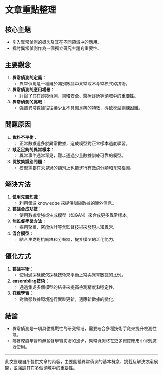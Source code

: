 # 文章重點整理

## 核心主題
- 引入異常偵測的概念及其在不同領域中的應用。
- 探討異常偵測作為一個獨立研究主題的重要性。

## 主要觀念
1. **異常偵測的定義**：
   - 異常偵測是一種用於識別數據中異常或不尋常模式的技術。
2. **異常偵測的應用場景**：
   - 討論了其在詐欺偵測、網絡安全、醫療診斷等領域中的重要性。
3. **異常偵測的挑戰**：
   - 強調異常數據往往稀少且不具備足夠的特徵，導致模型訓練困難。

## 問題原因
1. **資料不平衡**：
   - 正常數據遠多於異常數據，造成模型對正常樣本過度學習。
2. **缺乏足夠的異常樣本**：
   - 異常事件通常罕見，難以通過少量數據訓練可靠的模型。
3. **開放集識別問題**：
   - 模型需要在未見過的類別上也能進行有效的分類和異常檢測。

## 解決方法
1. **使用先驗知識**：
   - 利用領域 knowledge 來提供訓練數據的額外信息。
2. **數據合成功技**：
   - 使用數據增強或生成模型（如GAN）來合成更多異常樣本。
3. **無監督學習方法**：
   - 採用聚類、密度估計等無監督技術來發現未知異常。
4. **混合模型**：
   - 結合生成對抗網絡和分類器，提升模型的泛化能力。

## 優化方式
1. **數據平衡**：
   - 使用過採樣或欠採樣技術來平衡正常與異常數據的比例。
2. **ensembling技術**：
   - 通過集成多個模型的結果來提高檢測精度和穩定性。
3. **在線學習**：
   - 對動態數據環境進行實時更新，適應新數據的變化。

## 結論
- 異常偵測是一項具備挑戰性的研究領域，需要結合多種技術手段來提升檢測性能。
- 隨著深度學習和無監督學習技術的進步，異常偵測將在更多實際應用中得到廣泛使用。

---

此文整理自所提供文章的內容，主要圍繞異常偵測的基本概念、挑戰及解決方案展開，並強調其在多個領域中的重要性。